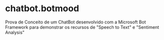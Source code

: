 # chatbot.botmood
Prova de Conceito de um ChatBot desenvolvido com a Microsoft Bot Framework para demonstrar os recursos de "Speech to Text" e "Sentiment Analysis"
